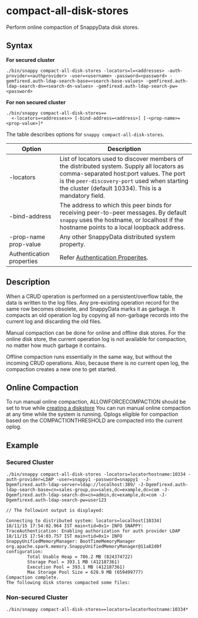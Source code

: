 # compact-all-disk-stores

Perform online compaction of SnappyData disk stores.

## Syntax

**For secured cluster**

```
./bin/snappy compact-all-disk-stores -locators=l=<addresses> -auth-provider=<authprovider> -user=<username> -password=<password> -gemfirexd.auth-ldap-search-base=<search-base-values> -gemfirexd.auth-ldap-search-dn=<search-dn-values> -gemfirexd.auth-ldap-search-pw=<password>
```

**For non secured cluster**

```pre
./bin/snappy compact-all-disk-stores==
  <-locators=<addresses>> [-bind-address=<address>] [-<prop-name>=<prop-value>]*
```


The table describes options for `snappy compact-all-disk-stores`. 

|Option|Description|
|--------|--------|
|-locators|List of locators used to discover members of the distributed system. Supply all locators as comma-separated host:port values. The port is the `peer-discovery-port` used when starting the cluster (default 10334). This is a mandatory field.|
|-bind-address    |The address to which this peer binds for receiving peer-to-peer messages. By default `snappy` uses the hostname, or localhost if the hostname points to a local loopback address.|
|-prop-name</br> prop-value    |Any other SnappyData distributed system property.|
|Authentication properties| Refer [Authentication Properites](/security/launching_the_cluster_in_secure_mode.md#authproperties).|

## Description

When a CRUD operation is performed on a persistent/overflow table, the data is written to the log files. Any pre-existing operation record for the same row becomes obsolete, and SnappyData marks it as garbage. It compacts an old operation log by copying all non-garbage records into the current log and discarding the old files.

Manual compaction can be done for online and offline disk stores. For the online disk store, the current operation log is not available for compaction, no matter how much garbage it contains.

Offline compaction runs essentially in the same way, but without the incoming CRUD operations. Also, because there is no current open log, the compaction creates a new one to get started.

## Online Compaction

To run manual online compaction, ALLOWFORCECOMPACTION should be set to true while [creating a diskstore](../sql_reference/create-diskstore.md)
You can run manual online compaction at any time while the system is running. Oplogs eligible for compaction based on the COMPACTIONTHRESHOLD are compacted into the current oplog.

## Example

### Secured Cluster

```
./bin/snappy compact-all-disk-stores -locators=locatorhostname:10334 -auth-provider=LDAP -user=snappy1 -password=snappy1  -J-Dgemfirexd.auth-ldap-server=ldap://localhost:389/ -J-Dgemfirexd.auth-ldap-search-base=cn=sales-group,ou=sales,dc=example,dc=com -J-Dgemfirexd.auth-ldap-search-dn=cn=admin,dc=example,dc=com -J-Dgemfirexd.auth-ldap-search-pw=user123

// The followint output is displayed:

Connecting to distributed system: locators=localhost[10334]
18/11/15 17:54:02.964 IST main<tid=0x1> INFO SNAPPY: TraceAuthentication: Enabling authorization for auth provider LDAP
18/11/15 17:54:03.757 IST main<tid=0x1> INFO SnappyUnifiedMemoryManager: BootTimeMemoryManager org.apache.spark.memory.SnappyUnifiedMemoryManager@11a82d0f configuration:
		Total Usable Heap = 786.2 MB (824374722)
		Storage Pool = 393.1 MB (412187361)
		Execution Pool = 393.1 MB (412187361)
		Max Storage Pool Size = 628.9 MB (659499777)
Compaction complete.
The following disk stores compacted some files:

```

### Non-secured Cluster

```
./bin/snappy compact-all-disk-stores==locators=locatorhostname:10334*
```